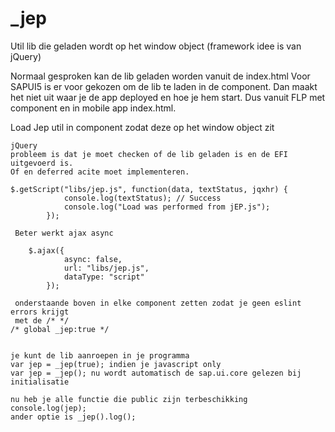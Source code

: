 # _jep
Util lib die geladen wordt op het window object (framework idee is van jQuery)

  Normaal gesproken kan de lib geladen worden vanuit de index.html
  Voor SAPUI5 is er voor gekozen om de lib te laden in de component.
  Dan maakt het niet uit waar je de app deployed en hoe je hem start.
  Dus vanuit FLP met component en in mobile app index.html.
  
  
  Load Jep util in component zodat deze op het window object zit
  	
    jQuery 
    probleem is dat je moet checken of de lib geladen is en de EFI uitgevoerd is.
    Of en deferred acite moet implementeren.
    
    $.getScript("libs/jep.js", function(data, textStatus, jqxhr) {
				console.log(textStatus); // Success
				console.log("Load was performed from jEP.js");
			});

     Beter werkt ajax async
     
     	$.ajax({
				async: false,
				url: "libs/jep.js",
				dataType: "script"
			});
    
     onderstaande boven in elke component zetten zodat je geen eslint errors krijgt
     met de /* */
    /* global _jep:true */


    je kunt de lib aanroepen in je programma
    var jep = _jep(true); indien je javascript only 
    var jep = _jep(); nu wordt automatisch de sap.ui.core gelezen bij initialisatie
   
    nu heb je alle functie die public zijn terbeschikking
    console.log(jep);
    ander optie is _jep().log();

